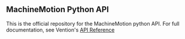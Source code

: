 ## MachineMotion Python API

This is the official repository for the MachineMotion python API. For full documentation, see Vention's [API Reference](https://vention.io/resources/datasheets/python-api-v4-3-doc-306)
